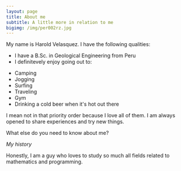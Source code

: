 ```yaml
---
layout: page
title: About me
subtitle: A little more in relation to me
bigimg: /img/per002rz.jpg
---
```


My name is Harold Velasquez. I have the following qualities:

- I have a B.Sc. in Geological Engineering from Peru
- I definitevely enjoy going out to:
 * Camping
 * Jogging
 * Surfing
 * Traveling
 * Gym 
 * Drinking a cold beer when it's hot out there  
 
 I mean not in that priority order because I love all of them. I am always opened to share experiences and try new things.

What else do you need to know about me?

_My history_

Honestly, I am a guy who loves to study so much all fields related to mathematics and programming. 

